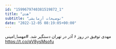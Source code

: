 ```yaml
---
id: "1599679740381519872_1"
title: "هدی"
subtitle: "توضیحات آزمایشی"
date: "2022-12-05 08:19:05+00:00"
---
```

مهدی توفیق در روز ۶ آذر در تهران دستگیر شد. 
#مهسا_امینی https://t.co/qV8ysMsofu
